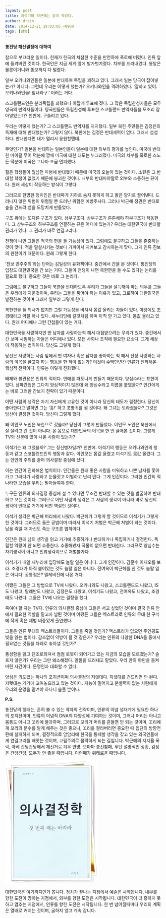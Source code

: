 ```yaml
---
layout: post
title: 이석기와 박근혜는 같이 죽었다.
author: drkim
date: 2014-12-21 19:03:05 +0900
tags: [컬럼]
---
```

**통진당 해산결정에 대하여** 

  


참으로 부끄러운 일이다. 헌재가 한국의 처참한 수준을 만천하에 폭로해 버렸다. 인류 앞에 들켜버린 것이다. 한국인은 지금 세계 앞에 발가벗겨졌다. 치부를 드러내었다. 붕알은 물론이거니와 똥꼬까지 다 털렸다. 

  


일부 오키나와인들은 일본에 반대하여 독립을 꾀하고 있다. 그래서 일본 당국이 잡아넣는가? 아니다. 그런데 우리는 어떻게 했는가? 오키나와인을 격려하였다. ‘잘하고 있어. 오키나와인들! 힘내라구.’ 이러는 거다. 

  


스코틀랜드인은 분리독립을 꾀했으나 아깝게 투표에 졌다. 그 많은 독립찬성자들은 모두 영국의 반역자들이다. 영국인들은 독립찬성에 투표한 스코틀랜드 반역자들을 모조리 잡아넣었는가? 천만에. 구슬리고 있다. 

  


우리는 어떻게 했는가? 그 스코틀랜드 반역자를 지지했다. 일부 북한 주민들은 김정은의 독재에 대해 반대했는가? 그렇지 않다. 북한에는 김정은 반대세력이 없다. 그래서 섭섭하다. 반대한다면 내가 멀리서 응원할텐데. 

  


무엇인가? 일본을 반대하는 일본인들이 일본에 대한 외부의 평가를 높인다. 미국에 반대한 마이클 무어 덕분에 깡패 미국에 대한 태도는 누그러졌다. 미국의 치부를 폭로한 스노든 덕분에 미국은 그나마 조금 면피했다. 

  


젊은 학생들이 월남전 파병에 반대했기 때문에 미국의 오늘이 있는 것이다. 소련은 그 반대할 학생이 없었기 때문에 붕괴한 것이다. 내부의 반대파야말로 외부와 소통하는 끈이다. 원래 세상이 작동하는 방식이 그렇다. 

  


그러므로 현명한 정치인은 반대파가 지하로 숨지 못하게 하고 밝은 양지로 끌어낸다. 드러나지 않은 위험이 위험일 뿐 드러난 위험은 예방주사다. 그러나 박근혜 정권은 반대로 숲을 건드려 뱀을 도망치게 만들었다. 

  


구조 위에는 또다른 구조가 있다. 상부구조다. 상부구조가 튼튼해야 하부구조가 작동한다. 그 상부구조와 하부구조를 연결하는 끈은 어디에 있는가? 우리는 대한민국에 반대할 권리가 있다. 그 권리가 바로 연결고리다. 

  


전쟁이 나면 그들은 적국의 편을 들 가능성이 있다. 그럼에도 불구하고 그들을 존중하는 것이 맞다. 적을 말살시키는 것보다 가까이서 지켜보고 감시하는게 맞다. 그게 인류 진보의 원천이기 때문이다. 원래 그렇게 한다. 

  


‘진보 민주주의’라는 단어는 김일성의 유화책이다. 중간에서 간을 본 것이다. 통진당의 입장도 대한민국을 간 보는 거다. 그들이 전쟁이 나면 북한편을 들 수도 있다는 논리를 필요로 했다. 중요한 것은 바로 그 논리다. 

  


그럼에도 불구하고 그들이 북한을 반대하도록 우리가 그들을 설득해야 하는 의무를 그들은 우리에게 지운것이며, 우리는 그들을 품어야 하는 이유가 있고, 그로하여 대한민국은 발전하는 것이며 그래서 일부러 그렇게 한다. 

  


북한편을 들 의사가 없지만 그럴 가능성을 비쳐서 몸값 올리는 자들이 있다. 야당에도 조경태라고 악질 하나 있다. 새누리당에 갈것처럼 하며 아직 안 가고 있다. 몸값 올리고 있다. 원래 어디에나 그런 간첩들이 있는 거다. 

  


대한민국을 사랑하지만 딴 남자를 사랑하는척 해서 대접받으려는 무리가 있다. 중간에서 간 보며 시험하는 자들은 어디에나 있다. 모든 사회나 조직에 필요한 요소다. 그게 세상이 작동하는 법칙이다. 당신도 그렇게 했다. 

  


당신은 사랑하는 사람 앞에서 딴 여자나 혹은 남자를 좋아하는 척 해서 진정 사랑하는 사람의 이목을 끌고자 하는 행동을 한 적이 없는가? 이것이 수백만년간 인류가 진화해온 핵심적 전략이다. 인류는 이렇게 진화했다. 

  


배제와 불관용은 인류의 적이다. 연애를 파토나게 만들기 때문이다. 양심수라는 표현이 있다. 남파간첩은 그다지 양심적이지 않은데 왜 양심수라고 이름을 붙였을까? 인간에게는 바로 그러한 간보기 전략이 있기 때문이다. 

  


어떤 사람의 생각은 자기 자신에게 고유한 것이 아니라 당신의 태도가 결정한다. 당신이 좋아한다고 말하면 그는 ‘흥!’ 하고 콧방귀를 뀔 것이다. 왜 그녀는 토라졌을까? 그것은 당신이 결정한 것이다. 당신이 그렇게 했다. 

  


왜 이인모 노인은 북한으로 갔을까? 당신이 그렇게 만들었다. 이인모 노인은 북한에서 잘 살려고 간 것이 아니다. 온 몸으로 대한민국의 이목을 한 번 끌어본 것이다. 그렇게 TV와 신문에 많이 나온 사람이 있는가? 

  


이석기는 왜 그랬을까? 그는 정신병자일까? 천만에. 이석기의 행동은 오키나와인의 행동과 같고 스코틀랜드인의 행동과 같다. 이인모는 몸값 올렸고 이석기도 몸값 올렸다. 그는 만인의 주의를 끌어 의사결정 중심에 섰다. 

  


이는 인간이 진화해온 법칙이다. 인간들은 원래 좋은 사람을 미워하고 나쁜 남자를 쫓아가고 그러다가 사랑하고 눈물짓고 이별하고 난리 떤다. 그게 인간이다. 그러한 인간의 적나라한 모습을 우리는 받아들여야 한다. 

  


누구든 인류의 의사결정 중심에 설 수 있다면 무조건 반대할 수 있는 것을 발굴하여 반대하고 보는 것이다. 그러므로 어떤 사람의 생각은 그 사람의 생각이 아니라 바로 당신의 생각이 반대로 거기에 비친 역설인 것이다. 

  


이석기 생각은 박근혜 머리에서 나왔다. 박근혜가 그렇게 할 것이므로 이석기가 그렇게 한 것이다. 그러므로 둘은 공범이며 따라서 이석기 처벌은 박근혜 처벌이 되는 것이다. 남을 죽일 때 자신도 죽는 구조론 법칙이다. 

  


인간은 원래 남의 생각을 읽고 거기에 추종하거나 반대하거나 독립하거나 결정한다. 독립할 역량이 안 되면 추종한다. 추종해봤자 국물이 없으면 반대한다. 그러므로 양심수는 자기생각이 아니고 인류생각이므로 처벌불가다. 

  


이석기가 내일 새누리에 입당해도 놀랄 일은 아니다. 그게 인간이다. 김문수 이재오를 보라. 조경태가 아직 붙어있는 것도 놀랄 일은 아니다. 전여옥이 박근혜를 친 것도 놀랄 일은 아니다. 공통점은? 텔레비전에 나온 거다. 

  


어쨌든 그들은 그 방법으로 TV에 나왔다. 오키나와도 나왔고, 스코틀랜드도 나왔고, IS도 나왔고, 탈레반도 나왔고, 김정은도 나왔고, 이석기도 나왔고, 전여옥도 나왔고, 조경태도 나왔다. 그들은 TV에 나오는 결정을 했다. 

  


죽여야 할 자는 TV다. 인류의 의사결정 중심에 그들은 서고 싶었던 것이며 결국 인류 안에서 필요한 역할을 맡고자 날뛴 것이며 어쨌든 그들은 엑스트라로 인류의 무대 한 구석에 작게 혹은 제법 비중있게 출연했다. 

  


그들은 인류 무대의 엑스트라들이다. 그들을 죽일 것인가? 엑스트라가 없으면 주인공도 빛을 잃는 법이다. 감초없이 약방이 될 것 같은가? 우리는 인류의 다양한 DNA들 중에서 필요없는 것들을 차례로 솎아낼 것인가? 

  


풍성함을 잃고 단조로와져서 점점 로봇이 되어가고 있는 지금의 모습을 모르겠는가? 슬프지 않은가? 우리는 그만 왜소해졌다. 알몸을 드러내고 말았다. 우리 안의 야만을 들켜버린 사건이다. 문명인과 대화할 수 없다. 

  


양심은 의도있는 하나의 포지션이며 의사결정의 지렛대다. 지렛대를 건드리면 안 된다. 지렛대는 거기에 고여놓으라고 있는 것이다. 지능이 떨어지고 분별력이 없는 사람에게 우리의 운명을 맡겨야 하다니 슬플 뿐이다. 

  


**P.S.**

통진당의 행태는, 흔히 볼 수 있는 약자의 전략이며, 인류의 이념 생태계에 필요한 하나의 포지션이며, 인류의 이념적 DNA의 다양성에 기여하는 것이며, 그러나 머리는 아니고 몸통도 아니고 꼬리에 불과하며, 그러므로 꼬리가 머리를 흔들면 안 되는 것이며, 꼬리에게 꼬리의 분수를 알게 해주는 것은 좋으나, 꼬리를 잘라버리면 중요한 때 집단의 방향전환에 실패하게 되며, 결정적으로 암암리에 한국을 통제할 생각을 갖고 있는 외국인들에게 연결고리를 빼앗는 것이며, 고립주의로 몰락하게 되는 길입니다. 박근혜의 지지율 폭락, 아베 간당간당해서 재선거로 겨우 연명, 오마마 총선참패, 푸틴 절망적인 상황, 김정은 간당간당, 모두가 안 좋을 때입니다. 이런때가 위태로운 때입니다.

  


  



![](/files/attach/images/199/061/548/111.JPG) 

  


대한민국은 여기까지인가 봅니다. 정치가 끝나는 지점에서 예술은 시작됩니다. 내부를 향한 도전이 망하는 지점에서, 외부를 향한 도전은 시작됩니다. 대한민국이 더 흥하지 못하고 멈추는 지점에서, 인류를 향한 도전은 시작됩니다. 한 번 넘어질때마다 우리의 계획은 열배로 커지는 것이며, 굴하지 않고 계속 갑니다.